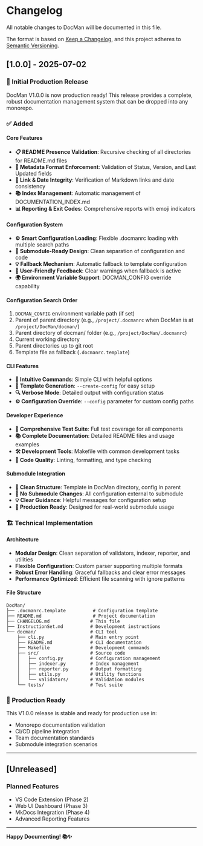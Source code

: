 # Changelog

All notable changes to DocMan will be documented in this file.

The format is based on [Keep a Changelog](https://keepachangelog.com/en/1.0.0/),
and this project adheres to [Semantic Versioning](https://semver.org/spec/v2.0.0.html).

## [1.0.0] - 2025-07-02

### 🎉 Initial Production Release

DocMan V1.0.0 is now production ready! This release provides a complete, robust documentation management system that can be dropped into any monorepo.

### ✅ Added

#### Core Features
- **📋 README Presence Validation**: Recursive checking of all directories for README.md files
- **📝 Metadata Format Enforcement**: Validation of Status, Version, and Last Updated fields
- **🔗 Link & Date Integrity**: Verification of Markdown links and date consistency
- **📚 Index Management**: Automatic management of DOCUMENTATION_INDEX.md
- **📊 Reporting & Exit Codes**: Comprehensive reports with emoji indicators

#### Configuration System
- **⚙️ Smart Configuration Loading**: Flexible .docmanrc loading with multiple search paths
- **🔄 Submodule-Ready Design**: Clean separation of configuration and code
- **💡 Fallback Mechanism**: Automatic fallback to template configuration
- **🚨 User-Friendly Feedback**: Clear warnings when fallback is active
- **🌍 Environment Variable Support**: DOCMAN_CONFIG override capability

#### Configuration Search Order
1. `DOCMAN_CONFIG` environment variable path (if set)
2. Parent of parent directory (e.g., `/project/.docmanrc` when DocMan is at `/project/DocMan/docman/`)
3. Parent directory of docman/ folder (e.g., `/project/DocMan/.docmanrc`)
4. Current working directory
5. Parent directories up to git root
6. Template file as fallback (`.docmanrc.template`)

#### CLI Features
- **🎯 Intuitive Commands**: Simple CLI with helpful options
- **📝 Template Generation**: `--create-config` for easy setup
- **🔍 Verbose Mode**: Detailed output with configuration status
- **⚙️ Configuration Override**: `--config` parameter for custom config paths

#### Developer Experience
- **🧪 Comprehensive Test Suite**: Full test coverage for all components
- **📚 Complete Documentation**: Detailed README files and usage examples
- **🛠️ Development Tools**: Makefile with common development tasks
- **🎨 Code Quality**: Linting, formatting, and type checking

#### Submodule Integration
- **📁 Clean Structure**: Template in DocMan directory, config in parent
- **🔄 No Submodule Changes**: All configuration external to submodule
- **💡 Clear Guidance**: Helpful messages for configuration setup
- **🎯 Production Ready**: Designed for real-world submodule usage

### 🏗️ Technical Implementation

#### Architecture
- **Modular Design**: Clean separation of validators, indexer, reporter, and utilities
- **Flexible Configuration**: Custom parser supporting multiple formats
- **Robust Error Handling**: Graceful fallbacks and clear error messages
- **Performance Optimized**: Efficient file scanning with ignore patterns

#### File Structure
```
DocMan/
├── .docmanrc.template          # Configuration template
├── README.md                   # Project documentation
├── CHANGELOG.md               # This file
├── InstructionSet.md          # Development instructions
└── docman/                    # CLI tool
    ├── cli.py                 # Main entry point
    ├── README.md              # CLI documentation
    ├── Makefile               # Development commands
    ├── src/                   # Source code
    │   ├── config.py          # Configuration management
    │   ├── indexer.py         # Index management
    │   ├── reporter.py        # Output formatting
    │   ├── utils.py           # Utility functions
    │   └── validators/        # Validation modules
    └── tests/                 # Test suite
```

### 🎯 Production Ready

This V1.0.0 release is stable and ready for production use in:
- Monorepo documentation validation
- CI/CD pipeline integration
- Team documentation standards
- Submodule integration scenarios

---

## [Unreleased]

### Planned Features
- VS Code Extension (Phase 2)
- Web UI Dashboard (Phase 3)
- MkDocs Integration (Phase 4)
- Advanced Reporting Features

---

**Happy Documenting! 📚✨**
